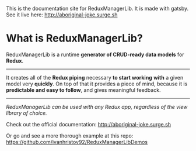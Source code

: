 This is the documentation site for ReduxManagerLib. It is made with gatsby. See it live here: http://aboriginal-joke.surge.sh

# What is ReduxManagerLib?

ReduxManagerLib is a runtime **generator of CRUD-ready data models** for **Redux**.


***

It creates all of the **Redux piping** necessary **to start working** **with** a given model very **quickly**. On top of that it provides a piece of mind, because it is **predictable and easy to follow**, and gives meaningful feedback.


***

_ReduxManagerLib can be used with any Redux app, regardless of the view library of choice._



Check out the official documentation:
http://aboriginal-joke.surge.sh

Or go and see a more thorough example at this repo:
https://github.com/ivanhristov92/ReduxManagerLibDemos